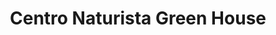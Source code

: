 ---
title: "Centro Naturista Green House"
url: /quito/centro-naturista-green-house/
shop: Gemüse & Obst
---